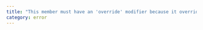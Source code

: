 ```yaml
---
title: "This member must have an 'override' modifier because it overrides a member in the base class '{0}'."
category: error
---
```

